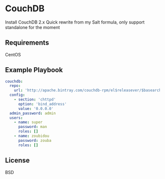 CouchDB
=========

Install CouchDB 2.x
Quick rewrite from my Salt formula, only support standalone for the moment

Requirements
------------

CentOS

Example Playbook
--------------

```yaml
couchdb:
  repo:
    url: 'http://apache.bintray.com/couchdb-rpm/el$releasever/$basearch/'
  config:
    - section: 'chttpd'
      option: 'bind_address'
      value: '0.0.0.0'
  admin_password: admin
  users:
    - name: super
      password: man
      roles: []
    - name: zoubidou
      password: zouba
      roles: []
```

License
-------

BSD

